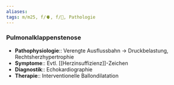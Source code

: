 ```yaml
---
aliases: 
tags: m/m25, f/🫀, f/🦄, Pathologie
---
```

### Pulmonalklappenstenose
- **Pathophysiologie**:: Verengte Ausflussbahn → Druckbelastung, Rechtsherzhypertrophie
- **Symptome**:: Evtl. [[Herzinsuffizienz]]-Zeichen
- **Diagnostik**:: Echokardiographie
- **Therapie**:: Interventionelle Ballondilatation